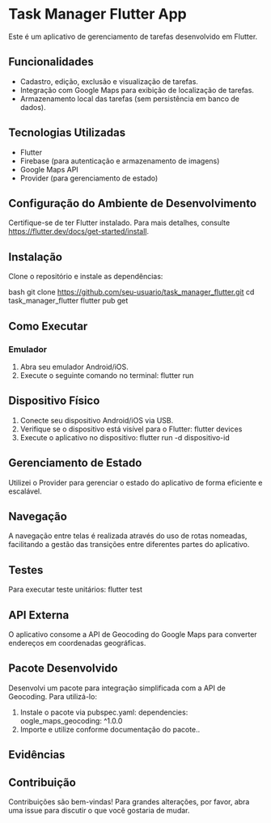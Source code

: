 # Task Manager Flutter App

Este é um aplicativo de gerenciamento de tarefas desenvolvido em Flutter.

## Funcionalidades

- Cadastro, edição, exclusão e visualização de tarefas.
- Integração com Google Maps para exibição de localização de tarefas.
- Armazenamento local das tarefas (sem persistência em banco de dados).

## Tecnologias Utilizadas

- Flutter
- Firebase (para autenticação e armazenamento de imagens)
- Google Maps API
- Provider (para gerenciamento de estado)

## Configuração do Ambiente de Desenvolvimento

Certifique-se de ter Flutter instalado. Para mais detalhes, consulte https://flutter.dev/docs/get-started/install.

## Instalação

Clone o repositório e instale as dependências:

bash
git clone https://github.com/seu-usuario/task_manager_flutter.git
cd task_manager_flutter
flutter pub get

## Como Executar

### Emulador

1. Abra seu emulador Android/iOS.
2. Execute o seguinte comando no terminal:
    flutter run

## Dispositivo Físico

1. Conecte seu dispositivo Android/iOS via USB.
2. Verifique se o dispositivo está visível para o Flutter:
    flutter devices
3. Execute o aplicativo no dispositivo:
    flutter run -d dispositivo-id

## Gerenciamento de Estado

Utilizei o Provider para gerenciar o estado do aplicativo de forma eficiente e escalável.

## Navegação

A navegação entre telas é realizada através do uso de rotas nomeadas, facilitando a gestão das transições entre diferentes partes do aplicativo.

## Testes

Para executar teste unitários:
    flutter test

## API Externa

O aplicativo consome a API de Geocoding do Google Maps para converter endereços em coordenadas geográficas.

## Pacote Desenvolvido

Desenvolvi um pacote para integração simplificada com a API de Geocoding. Para utilizá-lo:

1. Instale o pacote via pubspec.yaml:
    dependencies:
    oogle_maps_geocoding: ^1.0.0
2. Importe e utilize conforme documentação do pacote..

## Evidências

## Contribuição

Contribuições são bem-vindas! Para grandes alterações, por favor, abra uma issue para discutir o que você gostaria de mudar.